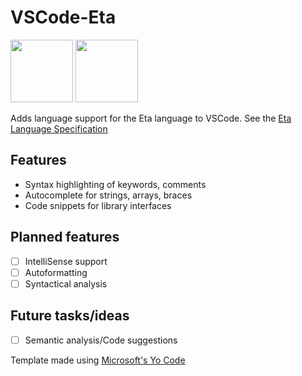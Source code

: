 # VSCode-Eta
<p float="left">
  <img src="https://user-images.githubusercontent.com/8275672/214445499-0eef4802-1426-4456-a2cf-567986f7c854.png" width="100" />
  <img src="https://user-images.githubusercontent.com/8275672/214445557-f1c02acb-002c-465e-a21e-41df73c5d732.png" width="100" /> 
</p>

Adds language support for the Eta language to VSCode. See the [Eta Language Specification](https://www.cs.cornell.edu/courses/cs4120/2023sp/project/language.pdf)





## Features
* Syntax highlighting of keywords, comments
* Autocomplete for strings, arrays, braces
* Code snippets for library interfaces

## Planned features
- [ ] IntelliSense support
- [ ] Autoformatting
- [ ] Syntactical analysis

## Future tasks/ideas
- [ ] Semantic analysis/Code suggestions

Template made using [Microsoft's Yo Code](https://github.com/microsoft/vscode-generator-code)

